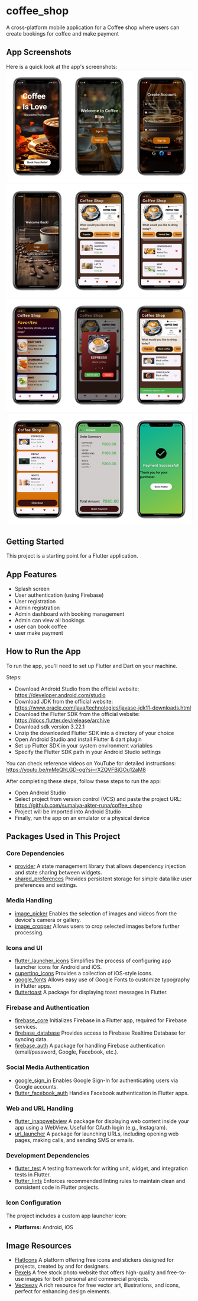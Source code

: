 # coffee_shop
A cross-platform mobile application for a Coffee shop where users can create bookings for coffee  and make payment

## App Screenshots

Here is a quick look at the app's screenshots:
![images](assets/images/img.png)
![images](assets/images/img_1.png)
![images](assets/images/img_2.png)
![images](assets/images/img_4.png)
## Getting Started

This project is a starting point for a Flutter application.

## App Features
- Splash screen
- User authentication (using Firebase)
- User registration
- Admin registration
- Admin dashboard with booking management
- Admin can view all bookings
- user can book coffee
- user make payment

## How to Run the App

To run the app, you'll need to set up Flutter and Dart on your machine.

Steps:
- Download Android Studio from the official website: https://developer.android.com/studio
- Download JDK from the official website: https://www.oracle.com/java/technologies/javase-jdk11-downloads.html
- Download the Flutter SDK from the official website: https://docs.flutter.dev/release/archive
- Download sdk version 3.22.1
- Unzip the downloaded Flutter SDK into a directory of your choice
- Open Android Studio and install Flutter & dart plugin
- Set up Flutter SDK in your system environment variables
- Specify the Flutter SDK path in your Android Studio settings

You can check reference videos on YouTube for detailed instructions:
https://youtu.be/mMeQhLGD-og?si=rXZQVFBjGOu12aM8


After completing these steps, follow these steps to run the app:
- Open Android Studio
- Select project from version control (VCS) and paste the project URL: https://github.com/sumaiya-akter-runa/coffee_shop
- Project will be imported into Android Studio
- Finally, run the app on an emulator or a physical device


## Packages Used in This Project

### **Core Dependencies**
- [provider](https://pub.dev/packages/provider) A state management library that allows dependency injection and state sharing between widgets.
- [shared_preferences](https://pub.dev/packages/shared_preferences) Provides persistent storage for simple data like user preferences and settings.

### **Media Handling**
- [image_picker](https://pub.dev/packages/image_picker) Enables the selection of images and videos from the device's camera or gallery.
- [image_cropper](https://pub.dev/packages/image_cropper) Allows users to crop selected images before further processing.

### **Icons and UI**
- [flutter_launcher_icons](https://pub.dev/packages/flutter_launcher_icons) Simplifies the process of configuring app launcher icons for Android and iOS.
- [cupertino_icons](https://pub.dev/packages/cupertino_icons) Provides a collection of iOS-style icons.
- [google_fonts](https://pub.dev/packages/google_fonts) Allows easy use of Google Fonts to customize typography in Flutter apps.
- [fluttertoast](https://pub.dev/packages/fluttertoast) A package for displaying toast messages in Flutter.

### **Firebase and Authentication**
- [firebase_core](https://pub.dev/packages/firebase_core) Initializes Firebase in a Flutter app, required for Firebase services.
- [firebase_database](https://pub.dev/packages/firebase_database) Provides access to Firebase Realtime Database for syncing data.
- [firebase_auth](https://pub.dev/packages/firebase_auth) A package for handling Firebase authentication (email/password, Google, Facebook, etc.).

### **Social Media Authentication**
- [google_sign_in](https://pub.dev/packages/google_sign_in) Enables Google Sign-In for authenticating users via Google accounts.
- [flutter_facebook_auth](https://pub.dev/packages/flutter_facebook_auth) Handles Facebook authentication in Flutter apps.

### **Web and URL Handling**
- [flutter_inappwebview](https://pub.dev/packages/flutter_inappwebview) A package for displaying web content inside your app using a WebView. Useful for OAuth login (e.g., Instagram).
- [url_launcher](https://pub.dev/packages/url_launcher) A package for launching URLs, including opening web pages, making calls, and sending SMS or emails.

### **Development Dependencies**
- [flutter_test](https://docs.flutter.dev/cookbook/testing) A testing framework for writing unit, widget, and integration tests in Flutter.
- [flutter_lints](https://pub.dev/packages/flutter_lints) Enforces recommended linting rules to maintain clean and consistent code in Flutter projects.

### **Icon Configuration**
The project includes a custom app launcher icon:
- **Platforms:** Android, iOS


## Image Resources
- [FlatIcons](https://www.flaticon.com/)   A platform offering free icons and stickers designed for projects, created by and for designers.
- [Pexels](https://www.pexels.com/) A free stock photo website that offers high-quality and free-to-use images for both personal and commercial projects.
- [Vecteezy](https://www.vecteezy.com/)   A rich resource for free vector art, illustrations, and icons, perfect for enhancing design elements.

